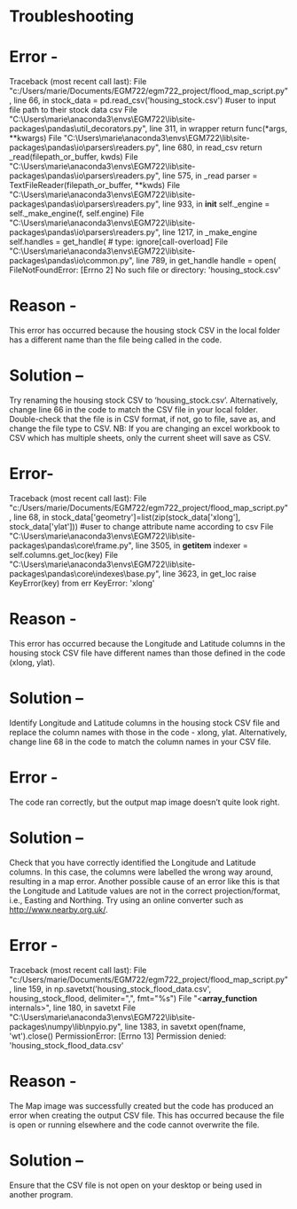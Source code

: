# Troubleshooting
# Error - 
Traceback (most recent call last):
  File "c:/Users/marie/Documents/EGM722/egm722_project/flood_map_script.py", line 66, in <module>
    stock_data = pd.read_csv('housing_stock.csv') #user to input file path to their stock data csv
  File "C:\Users\marie\anaconda3\envs\EGM722\lib\site-packages\pandas\util\_decorators.py", line 311, in wrapper
    return func(*args, **kwargs)
  File "C:\Users\marie\anaconda3\envs\EGM722\lib\site-packages\pandas\io\parsers\readers.py", line 680, in read_csv
    return _read(filepath_or_buffer, kwds)
  File "C:\Users\marie\anaconda3\envs\EGM722\lib\site-packages\pandas\io\parsers\readers.py", line 575, in _read
    parser = TextFileReader(filepath_or_buffer, **kwds)
  File "C:\Users\marie\anaconda3\envs\EGM722\lib\site-packages\pandas\io\parsers\readers.py", line 933, in __init__
    self._engine = self._make_engine(f, self.engine)
  File "C:\Users\marie\anaconda3\envs\EGM722\lib\site-packages\pandas\io\parsers\readers.py", line 1217, in _make_engine
    self.handles = get_handle(  # type: ignore[call-overload]
  File "C:\Users\marie\anaconda3\envs\EGM722\lib\site-packages\pandas\io\common.py", line 789, in get_handle
    handle = open(
FileNotFoundError: [Errno 2] No such file or directory: 'housing_stock.csv'
# Reason - 
This error has occurred because the housing stock CSV in the local folder has a different name than the file being called in the code. 
# Solution – 
Try renaming the housing stock CSV to ‘housing_stock.csv’. Alternatively, change line 66 in the code to match the CSV file in your local folder. Double-check that the file is in CSV format, if not, go to file, save as, and change the file type to CSV. NB: If you are changing an excel workbook to CSV which has multiple sheets, only the current sheet will save as CSV.

# Error-
Traceback (most recent call last):
  File "c:/Users/marie/Documents/EGM722/egm722_project/flood_map_script.py", line 68, in <module>
    stock_data['geometry']=list(zip(stock_data['xlong'], stock_data['ylat'])) #user to change attribute name according to csv
  File "C:\Users\marie\anaconda3\envs\EGM722\lib\site-packages\pandas\core\frame.py", line 3505, in __getitem__
    indexer = self.columns.get_loc(key)
  File "C:\Users\marie\anaconda3\envs\EGM722\lib\site-packages\pandas\core\indexes\base.py", line 3623, in get_loc
    raise KeyError(key) from err
KeyError: 'xlong'
# Reason - 
This error has occurred because the Longitude and Latitude columns in the housing stock CSV file have different names than those defined in the code (xlong, ylat).
# Solution – 
Identify Longitude and Latitude columns in the housing stock CSV file and replace the column names with those in the code - xlong, ylat. Alternatively, change line 68 in the code to match the column names in your CSV file.

# Error - 
The code ran correctly, but the output map image doesn’t quite look right.
# Solution – 
Check that you have correctly identified the Longitude and Latitude columns. In this case, the columns were labelled the wrong way around, resulting in a map error. Another possible cause of an error like this is that the Longitude and Latitude values are not in the correct projection/format, i.e., Easting and Northing. Try using an online converter such as http://www.nearby.org.uk/.

# Error - 
Traceback (most recent call last):
  File "c:/Users/marie/Documents/EGM722/egm722_project/flood_map_script.py", line 159, in <module>    np.savetxt('housing_stock_flood_data.csv', housing_stock_flood, delimiter=",", fmt="%s")
  File "<__array_function__ internals>", line 180, in savetxt
  File "C:\Users\marie\anaconda3\envs\EGM722\lib\site-packages\numpy\lib\npyio.py", line 1383, in savetxt
    open(fname, 'wt').close()
PermissionError: [Errno 13] Permission denied: 'housing_stock_flood_data.csv'
# Reason - 
The Map image was successfully created but the code has produced an error when creating the output CSV file. This has occurred because the file is open or running elsewhere and the code cannot overwrite the file.
# Solution – 
Ensure that the CSV file is not open on your desktop or being used in another program. 

